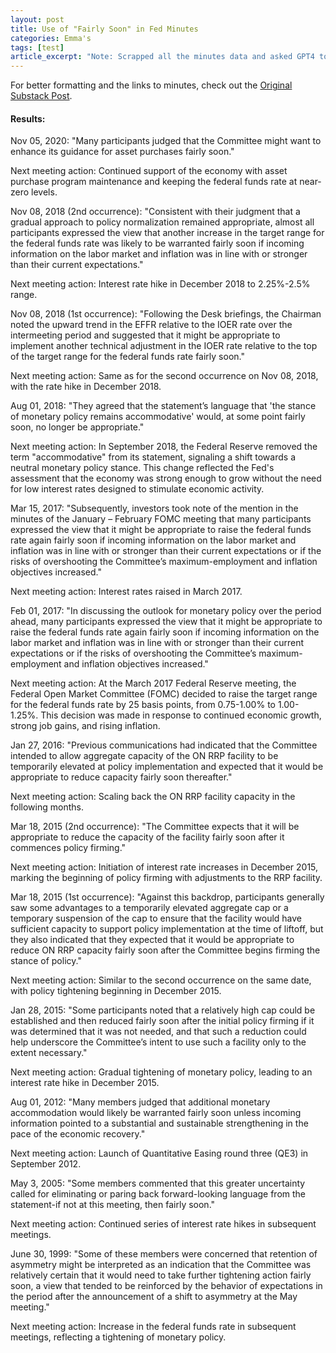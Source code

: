 ```yaml
---
layout: post
title: Use of "Fairly Soon" in Fed Minutes
categories: Emma's
tags: [test]
article_excerpt: "Note: Scrapped all the minutes data and asked GPT4 to summarize for me with some prompts. The relevant minutes information and quotes should be accurate, but the next meeting action was less sophisticated. It was based on GPT4’s own knowledge, plus historical statements, press conference transcripts, and SEP I’ve fed him."
---
```


For better formatting and the links to minutes, check out the [Original Substack Post](https://emmasun.substack.com/p/quick-notes-use-of-fairly-soon-in).


#### Results:
Nov 05, 2020: "Many participants judged that the Committee might want to enhance its guidance for asset purchases fairly soon."

Next meeting action: Continued support of the economy with asset purchase program maintenance and keeping the federal funds rate at near-zero levels.

Nov 08, 2018 (2nd occurrence): "Consistent with their judgment that a gradual approach to policy normalization remained appropriate, almost all participants expressed the view that another increase in the target range for the federal funds rate was likely to be warranted fairly soon if incoming information on the labor market and inflation was in line with or stronger than their current expectations."

Next meeting action: Interest rate hike in December 2018 to 2.25%-2.5% range.

Nov 08, 2018 (1st occurrence): "Following the Desk briefings, the Chairman noted the upward trend in the EFFR relative to the IOER rate over the intermeeting period and suggested that it might be appropriate to implement another technical adjustment in the IOER rate relative to the top of the target range for the federal funds rate fairly soon."

Next meeting action: Same as for the second occurrence on Nov 08, 2018, with the rate hike in December 2018.

Aug 01, 2018: "They agreed that the statement’s language that 'the stance of monetary policy remains accommodative' would, at some point fairly soon, no longer be appropriate."

Next meeting action: In September 2018, the Federal Reserve removed the term "accommodative" from its statement, signaling a shift towards a neutral monetary policy stance. This change reflected the Fed's assessment that the economy was strong enough to grow without the need for low interest rates designed to stimulate economic activity.

Mar 15, 2017: "Subsequently, investors took note of the mention in the minutes of the January – February FOMC meeting that many participants expressed the view that it might be appropriate to raise the federal funds rate again fairly soon if incoming information on the labor market and inflation was in line with or stronger than their current expectations or if the risks of overshooting the Committee’s maximum-employment and inflation objectives increased."

Next meeting action: Interest rates raised in March 2017.

Feb 01, 2017: "In discussing the outlook for monetary policy over the period ahead, many participants expressed the view that it might be appropriate to raise the federal funds rate again fairly soon if incoming information on the labor market and inflation was in line with or stronger than their current expectations or if the risks of overshooting the Committee’s maximum-employment and inflation objectives increased."

Next meeting action: At the March 2017 Federal Reserve meeting, the Federal Open Market Committee (FOMC) decided to raise the target range for the federal funds rate by 25 basis points, from 0.75-1.00% to 1.00-1.25%. This decision was made in response to continued economic growth, strong job gains, and rising inflation.

Jan 27, 2016: "Previous communications had indicated that the Committee intended to allow aggregate capacity of the ON RRP facility to be temporarily elevated at policy implementation and expected that it would be appropriate to reduce capacity fairly soon thereafter."

Next meeting action: Scaling back the ON RRP facility capacity in the following months.

Mar 18, 2015 (2nd occurrence): "The Committee expects that it will be appropriate to reduce the capacity of the facility fairly soon after it commences policy firming."

Next meeting action: Initiation of interest rate increases in December 2015, marking the beginning of policy firming with adjustments to the RRP facility.

Mar 18, 2015 (1st occurrence): "Against this backdrop, participants generally saw some advantages to a temporarily elevated aggregate cap or a temporary suspension of the cap to ensure that the facility would have sufficient capacity to support policy implementation at the time of liftoff, but they also indicated that they expected that it would be appropriate to reduce ON RRP capacity fairly soon after the Committee begins firming the stance of policy."

Next meeting action: Similar to the second occurrence on the same date, with policy tightening beginning in December 2015.

Jan 28, 2015: "Some participants noted that a relatively high cap could be established and then reduced fairly soon after the initial policy firming if it was determined that it was not needed, and that such a reduction could help underscore the Committee’s intent to use such a facility only to the extent necessary."

Next meeting action: Gradual tightening of monetary policy, leading to an interest rate hike in December 2015.

Aug 01, 2012: "Many members judged that additional monetary accommodation would likely be warranted fairly soon unless incoming information pointed to a substantial and sustainable strengthening in the pace of the economic recovery."

Next meeting action: Launch of Quantitative Easing round three (QE3) in September 2012.

May 3, 2005: "Some members commented that this greater uncertainty called for eliminating or paring back forward-looking language from the statement-if not at this meeting, then fairly soon."

Next meeting action: Continued series of interest rate hikes in subsequent meetings.

June 30, 1999: "Some of these members were concerned that retention of asymmetry might be interpreted as an indication that the Committee was relatively certain that it would need to take further tightening action fairly soon, a view that tended to be reinforced by the behavior of expectations in the period after the announcement of a shift to asymmetry at the May meeting."

Next meeting action: Increase in the federal funds rate in subsequent meetings, reflecting a tightening of monetary policy.
